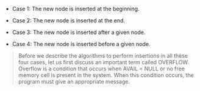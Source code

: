 
 - Case 1: The new node is inserted at the beginning. 

 - Case 2: The new node is inserted at the end. 

 - Case 3: The new node is inserted after a given node. 

 -  Case 4: The new node is inserted before a given node. 

 > Before we describe the algorithms to perform insertions in all these four cases, let us first discuss 
an important term called OVERFLOW. Overflow is a condition that occurs when AVAIL = NULL or no 
free memory cell is present in the system. When this condition occurs, the program must give an 
appropriate message.
 
